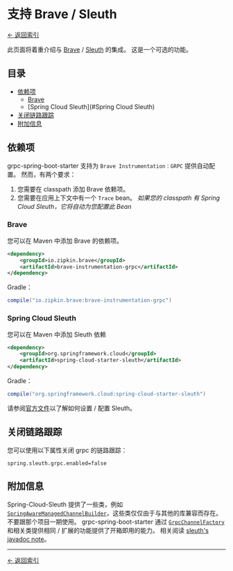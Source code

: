 # 支持 Brave / Sleuth

[<- 返回索引](index.md)

此页面将着重介绍与 [Brave](https://github.com/openzipkin/brave) / [Sleuth](https://spring.io/projects/spring-cloud-sleuth) 的集成。 这是一个可选的功能。

## 目录 <!-- omit in toc -->

- [依赖项](#依赖项)
  - [Brave](#brave)
  - [Spring Cloud Sleuth](#Spring Cloud Sleuth)
- [关闭链路跟踪](#关闭链路跟踪)
- [附加信息](#附加信息)

## 依赖项

grpc-spring-boot-starter 支持为 `Brave Instrumentation：GRPC` 提供自动配置。 然而，有两个要求：

1. 您需要在 classpath 添加 Brave 依赖项。
2. 您需要在应用上下文中有一个 `Trace` bean。 *如果您的 classpath 有 Spring Cloud Sleuth，它将自动为您配置此 Bean*

### Brave

您可以在 Maven 中添加 Brave 的依赖项。

````xml
<dependency>
    <groupId>io.zipkin.brave</groupId>
    <artifactId>brave-instrumentation-grpc</artifactId>
</dependency>
````

Gradle：

````groovy
compile("io.zipkin.brave:brave-instrumentation-grpc")
````

### Spring Cloud Sleuth

您可以在 Maven 中添加 Sleuth 依赖

````xml
<dependency>
    <groupId>org.springframework.cloud</groupId>
    <artifactId>spring-cloud-starter-sleuth</artifactId>
</dependency>
````

Gradle：

````groovy
compile("org.springframework.cloud:spring-cloud-starter-sleuth")
````

请参阅[官方文件](https://spring.io/projects/spring-cloud-sleuth)以了解如何设置 / 配置 Sleuth。

## 关闭链路跟踪

您可以使用以下属性关闭 grpc 的链路跟踪：

````property
spring.sleuth.grpc.enabled=false
````

## 附加信息

Spring-Cloud-Sleuth 提供了一些类，例如[`SpringAwareManagedChannelBuilder`](https://javadoc.io/page/org.springframework.cloud/spring-cloud-sleuth-core/latest/org/springframework/cloud/sleuth/instrument/grpc/SpringAwareManagedChannelBuilder.html)，这些类仅仅由于与其他的库兼容而存在。 不要跟那个项目一期使用。 grpc-spring-boot-starter 通过 [`GrpcChannelFactory`](https://javadoc.io/page/net.devh/grpc-client-spring-boot-starter/latest/net/devh/boot/grpc/client/channelfactory/GrpcChannelFactory.html) 和相关类提供相同 / 扩展的功能提供了开箱即用的能力。 相关阅读 [sleuth's javadoc note](https://github.com/spring-cloud/spring-cloud-sleuth/blob/59216c32f7848ec337fb68d1dbec8e87eeb6bf59/spring-cloud-sleuth-core/src/main/java/org/springframework/cloud/sleuth/instrument/grpc/SpringAwareManagedChannelBuilder.java#L31-L34)。

----------

[<- 返回索引](index.md)
